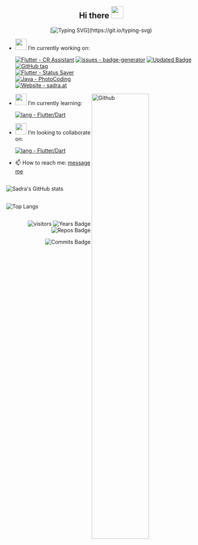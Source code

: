 <h2 align="Center">  Hi there <img src="https://user-images.githubusercontent.com/31988724/130261151-752ea87e-3adc-4788-a126-2a183d9a8ca9.gif" width="32"> </h3>
<div align="center">
 
[![Typing SVG](https://readme-typing-svg.herokuapp.com?color=%230C2962D7&lines=I'm+a+full-stack+mobile+developer.;Creating+Apps+with+Flutter%2FDart.;Back-end+with+Java+or+Firebase.)](https://git.io/typing-svg)

 </div>

- <img src="https://media.giphy.com/media/WUlplcMpOCEmTGBtBW/giphy.gif" width="30"> I’m currently working on:   


     [![Flutter - CR Assistant](https://img.shields.io/badge/Flutter-CR_Assistant-2ea44f?logo=flutter&logoColor=blue)](https://github.com/xsadra/clash-royale-assistant)
     [![issues - badge-generator](https://img.shields.io/github/issues/xsadra/clash-royale-assistant)](https://github.com/xsadra/clash-royale-assistant/issues)
     [![Updated Badge](https://badges.pufler.dev/updated/puf17640/git-badges)](https://github.com/xsadra/clash-royale-assistant)
     [![GitHub tag](https://img.shields.io/github/tag/xsadra/clash-royale-assistant?include_prereleases=&sort=semver)](https://github.com/xsadra/clash-royale-assistant/releases/)
     <br>
     [![Flutter - Status Saver](https://img.shields.io/badge/Flutter-Status_Saver-2ea44f?logo=flutter&logoColor=blue)](https://github.com/xsadra/whatsapp-status-saver)
      <!-- [![issues - badge-generator](https://img.shields.io/github/issues/xsadra/whatsapp-status-saver)](https://github.com/xsadra/whatsapp-status-saver/issues) --> <br>
     [![Java - PhotoCoding](https://img.shields.io/badge/Java-PhotoCoding-blue?logo=Java&logoColor=white)](https://github.com/xsadra/clash-royale-assistant)<br>
     [![Website - sadra.at](https://img.shields.io/badge/Website-sadra.at-important?logo=php&logoColor=lightblue)](https://github.com/xsadra/clash-royale-assistant)
     

 <!--   ![Readme Card](https://github-readme-stats.vercel.app/api/pin/?username=xsadra&repo=whatsapp-status-saver) -->
  <img top="10%" width="55%" align="right" alt="Github" src="https://raw.githubusercontent.com/onimur/.github/master/.resources/git-header.svg" />
  
- <img src="https://user-images.githubusercontent.com/31988724/130283762-77d956e9-87fa-42cb-a96c-61d2cb1b0dc5.png" width="30">  I’m currently learning:

     [![lang - Flutter/Dart](https://img.shields.io/badge/lang-Flutter%2FDart-2ea44f?logo=flutter&logoColor=blue)](https://github.com/xsadra/clash-royale-assistant)

- <img src="https://user-images.githubusercontent.com/31988724/130284278-c776bd2e-4d31-444a-a6c5-704bcdbf7eee.gif" width="30">  I’m looking to collaborate on:

     [![lang - Flutter/Dart](https://img.shields.io/badge/Project-Flutter-2ea44f?logo=flutter&logoColor=blue)](https://github.com/xsadra/clash-royale-assistant)

- 📫 How to reach me: [message me](https://sadra.at/c)

<h2 align="Center"> </h3>
<!--  ![Sadra's wakatime stats](https://github-readme-stats.vercel.app/api/wakatime?username=xsadra)  -->

![Sadra's GitHub stats](https://github-readme-stats.vercel.app/api?username=xsadra&hide=contribs&count_private=true&show_icons=true&show_owner=true&hide_border=true)

<h2 align="Center"  width="55%"> </h3>

![Top Langs](https://github-readme-stats.vercel.app/api/top-langs/?username=xsadra&hide=shell,batchfile,css,objective-c&langs_count=8&layout=compact&hide_border=true)

<h2 align="Center"  width="55%"> </h3>

<div align="right">

![visitors](https://visitor-badge.laobi.icu/badge?page_id=xsadra.xsadra)
![Years Badge](https://badges.pufler.dev/years/xsadra)
![Repos Badge](https://badges.pufler.dev/repos/xsadra)
<!-- ![Gists Badge](https://badges.pufler.dev/gists/xsadra) -->
![Commits Badge](https://badges.pufler.dev/commits/monthly/xsadra) 
 
</div>
